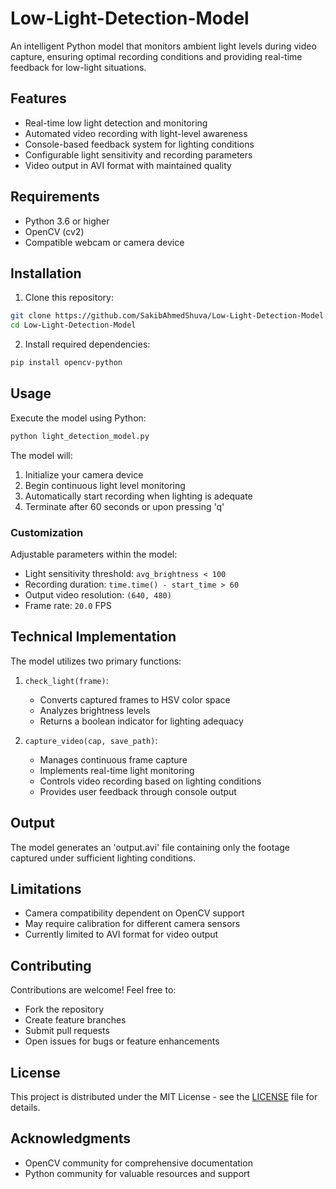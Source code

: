 # Low-Light-Detection-Model

An intelligent Python model that monitors ambient light levels during video capture, ensuring optimal recording conditions and providing real-time feedback for low-light situations.

## Features

- Real-time low light detection and monitoring
- Automated video recording with light-level awareness
- Console-based feedback system for lighting conditions
- Configurable light sensitivity and recording parameters
- Video output in AVI format with maintained quality

## Requirements

- Python 3.6 or higher
- OpenCV (cv2)
- Compatible webcam or camera device

## Installation

1. Clone this repository:
```bash
git clone https://github.com/SakibAhmedShuva/Low-Light-Detection-Model.git
cd Low-Light-Detection-Model
```

2. Install required dependencies:
```bash
pip install opencv-python
```

## Usage

Execute the model using Python:

```bash
python light_detection_model.py
```

The model will:
1. Initialize your camera device
2. Begin continuous light level monitoring
3. Automatically start recording when lighting is adequate
4. Terminate after 60 seconds or upon pressing 'q'

### Customization

Adjustable parameters within the model:
- Light sensitivity threshold: `avg_brightness < 100`
- Recording duration: `time.time() - start_time > 60`
- Output video resolution: `(640, 480)`
- Frame rate: `20.0` FPS

## Technical Implementation

The model utilizes two primary functions:

1. `check_light(frame)`:
   - Converts captured frames to HSV color space
   - Analyzes brightness levels
   - Returns a boolean indicator for lighting adequacy

2. `capture_video(cap, save_path)`:
   - Manages continuous frame capture
   - Implements real-time light monitoring
   - Controls video recording based on lighting conditions
   - Provides user feedback through console output

## Output

The model generates an 'output.avi' file containing only the footage captured under sufficient lighting conditions.

## Limitations

- Camera compatibility dependent on OpenCV support
- May require calibration for different camera sensors
- Currently limited to AVI format for video output

## Contributing

Contributions are welcome! Feel free to:
- Fork the repository
- Create feature branches
- Submit pull requests
- Open issues for bugs or feature enhancements

## License

This project is distributed under the MIT License - see the [LICENSE](LICENSE) file for details.

## Acknowledgments

- OpenCV community for comprehensive documentation
- Python community for valuable resources and support

